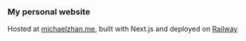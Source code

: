 ### My personal website
Hosted at [michaelzhan.me](michaelzhan.me), built with Next.js and deployed on [Railway](railway.app)
